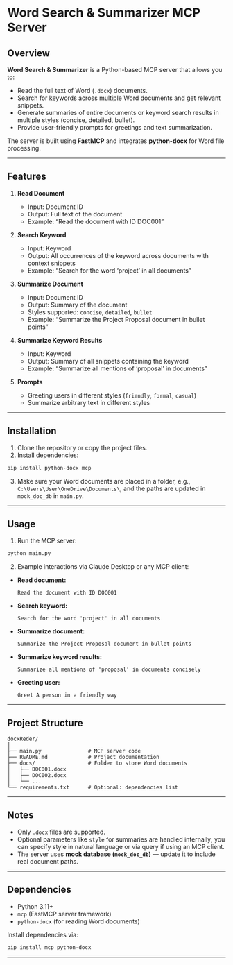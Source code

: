 # Word Search & Summarizer MCP Server

## Overview

**Word Search & Summarizer** is a Python-based MCP server that allows you to:  

- Read the full text of Word (`.docx`) documents.  
- Search for keywords across multiple Word documents and get relevant snippets.  
- Generate summaries of entire documents or keyword search results in multiple styles (concise, detailed, bullet).  
- Provide user-friendly prompts for greetings and text summarization.  

The server is built using **FastMCP** and integrates **python-docx** for Word file processing.  

---

## Features

1. **Read Document**
   - Input: Document ID  
   - Output: Full text of the document  
   - Example: “Read the document with ID DOC001”

2. **Search Keyword**
   - Input: Keyword  
   - Output: All occurrences of the keyword across documents with context snippets  
   - Example: “Search for the word ‘project’ in all documents”

3. **Summarize Document**
   - Input: Document ID  
   - Output: Summary of the document  
   - Styles supported: `concise`, `detailed`, `bullet`  
   - Example: “Summarize the Project Proposal document in bullet points”

4. **Summarize Keyword Results**
   - Input: Keyword  
   - Output: Summary of all snippets containing the keyword  
   - Example: “Summarize all mentions of ‘proposal’ in documents”

5. **Prompts**
   - Greeting users in different styles (`friendly`, `formal`, `casual`)  
   - Summarize arbitrary text in different styles  

---

## Installation

1. Clone the repository or copy the project files.  
2. Install dependencies:  

```bash
pip install python-docx mcp
```

3. Make sure your Word documents are placed in a folder, e.g., `C:\Users\User\OneDrive\Documents\`, and the paths are updated in `mock_doc_db` in `main.py`.

---

## Usage

1. Run the MCP server:

```bash
python main.py
```

2. Example interactions via Claude Desktop or any MCP client:

- **Read document:**  
  ```
  Read the document with ID DOC001
  ```

- **Search keyword:**  
  ```
  Search for the word 'project' in all documents
  ```

- **Summarize document:**  
  ```
  Summarize the Project Proposal document in bullet points
  ```

- **Summarize keyword results:**  
  ```
  Summarize all mentions of 'proposal' in documents concisely
  ```

- **Greeting user:**  
  ```
  Greet A person in a friendly way
  ```

---

## Project Structure

```
docxReder/
│
├── main.py               # MCP server code
├── README.md             # Project documentation
├── docs/                 # Folder to store Word documents
│   ├── DOC001.docx
│   ├── DOC002.docx
│   └── ...
└── requirements.txt      # Optional: dependencies list
```

---

## Notes

- Only `.docx` files are supported.  
- Optional parameters like `style` for summaries are handled internally; you can specify style in natural language or via query if using an MCP client.  
- The server uses **mock database (`mock_doc_db`)** — update it to include real document paths.  

---

## Dependencies

- Python 3.11+  
- `mcp` (FastMCP server framework)  
- `python-docx` (for reading Word documents)  

Install dependencies via:

```bash
pip install mcp python-docx
```

---

